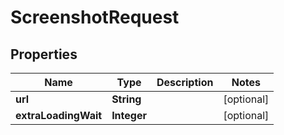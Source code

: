 
# ScreenshotRequest

## Properties
Name | Type | Description | Notes
------------ | ------------- | ------------- | -------------
**url** | **String** |  |  [optional]
**extraLoadingWait** | **Integer** |  |  [optional]



